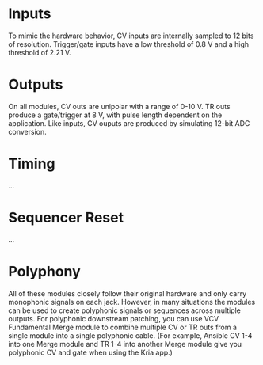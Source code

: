 # Inputs

To mimic the hardware behavior, CV inputs are internally sampled to 12 bits of resolution. Trigger/gate inputs have a low threshold of 0.8 V and a high threshold of 2.21 V.

# Outputs

On all modules, CV outs are unipolar with a range of 0-10 V. TR outs produce a gate/trigger at 8 V, with pulse length dependent on the application. Like inputs, CV ouputs are produced by simulating 12-bit ADC conversion.

# Timing

...

# Sequencer Reset

...

# Polyphony

All of these modules closely follow their original hardware and only carry monophonic signals on each jack. However, in many situations the modules can be used to create polyphonic signals or sequences across multiple outputs. For polyphonic downstream patching, you can use VCV Fundamental Merge module to combine multiple CV or TR outs from a single module into a single polyphonic cable. (For example, Ansible CV 1-4 into one Merge module and TR 1-4 into another Merge module give you polyphonic CV and gate when using the Kria app.)